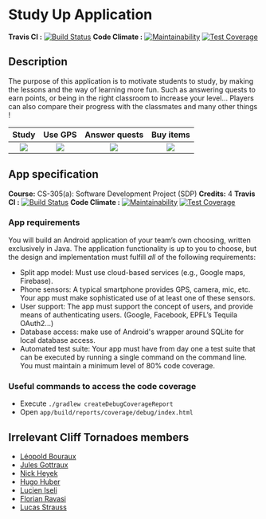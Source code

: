 # Study Up Application

**Travis CI :**  [![Build Status](https://travis-ci.org/nheyek/SDP-2018.svg?branch=master)](https://travis-ci.org/nheyek/SDP-2018)
**Code Climate :** [![Maintainability](https://api.codeclimate.com/v1/badges/ff3ea79e30699be08c21/maintainability)](https://codeclimate.com/github/nheyek/SDP-2018/maintainability) [![Test Coverage](https://api.codeclimate.com/v1/badges/ff3ea79e30699be08c21/test_coverage)](https://codeclimate.com/github/nheyek/SDP-2018/test_coverage)


## Description

The purpose of this application is to motivate students to study, by making the lessons and the way of learning more fun. Such as answering quests to earn points, or being in the right classroom to increase your level... Players can also compare their progress with the classmates and many other things !

Study | Use GPS | Answer quests | Buy items
:---:|:---:|:---:|:---:
![](https://github.com/nheyek/SDP-2018/blob/master/app/src/main/res/drawable/login_slide1.png?raw=true)  | ![](https://github.com/nheyek/SDP-2018/blob/master/app/src/main/res/drawable/login_slide2.png?raw=true)| ![](https://github.com/nheyek/SDP-2018/blob/master/app/src/main/res/drawable/login_slide3.png?raw=true)| ![](https://github.com/nheyek/SDP-2018/blob/master/app/src/main/res/drawable/login_slide4.png?raw=true)



## App specification

 **Course:** CS-305(a): Software Development Project (SDP)
 **Credits:** 4
**Travis CI :**  [![Build Status](https://camo.githubusercontent.com/65feb8b3f48bf256512075326b79255a26115147/68747470733a2f2f7472617669732d63692e6f72672f6e686579656b2f5344502d323031382e7376673f6272616e63683d6d6173746572)](https://travis-ci.org/nheyek/SDP-2018)
**Code Climate :** [![Maintainability](https://camo.githubusercontent.com/fe90b55a838c9bceeeec1b65b8e8f2f7b10298ae/68747470733a2f2f6170692e636f6465636c696d6174652e636f6d2f76312f6261646765732f66663365613739653330363939626530386332312f6d61696e7461696e6162696c697479)](https://codeclimate.com/github/nheyek/SDP-2018/maintainability) [![Test Coverage](https://camo.githubusercontent.com/0c1d0677b11d69d981e2a538091b28b42fef4e4a/68747470733a2f2f6170692e636f6465636c696d6174652e636f6d2f76312f6261646765732f66663365613739653330363939626530386332312f746573745f636f766572616765)](https://codeclimate.com/github/nheyek/SDP-2018/test_coverage)

### App requirements

You will build an Android application of your team’s own choosing, written exclusively in Java. The application functionality is up to you to choose, but the design and implementation must fulfill  _all_  of the following requirements:

-   Split app model: Must use cloud-based services (e.g., Google maps, Firebase). 
-   Phone sensors: A typical smartphone provides GPS, camera, mic, etc. Your app must make sophisticated use of at least one of these sensors.
-   User support: The app must support the concept of users, and provide means of authenticating users. (Google, Facebook, EPFL’s Tequila OAuth2...)
- Database access: make use of Android's wrapper around SQLite for local database access.
-   Automated test suite: Your app must have from day one a test suite that can be executed by running a single command on the command line. You must maintain a minimum level of 80% code coverage.

### Useful commands to access the code coverage

- Execute  `./gradlew createDebugCoverageReport`
- Open `app/build/reports/coverage/debug/index.html`


## Irrelevant Cliff Tornadoes members

- [Léopold Bouraux](https://github.com/leobouraux) 
- [Jules Gottraux](https://github.com/JulesssG)
- [Nick Heyek](https://github.com/nheyek)
- [Hugo Huber](https://github.com/Amustache) 
- [Lucien Iseli](https://github.com/Gorzen)
- [Florian Ravasi](https://github.com/floepfl)
- [Lucas Strauss](https://github.com/VFXOne)
